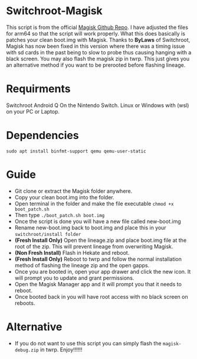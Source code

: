 # Switchroot-Magisk

This script is from the official [Magisk Github Repo](https://github.com/topjohnwu/Magisk).  I have adjusted the files for arm64 so that the script will work properly. What this does basically is patches your clean boot.img with Magisk. Thanks to **ByLaws** of Switchroot, Magisk has now been fixed in this version where there was a timing issue with sd cards in the past being to slow to probe thus causing hanging with a black screen. You may also flash the magisk zip in twrp.  This just gives you an alternative method if you want to be prerooted before flashing lineage.

# Requirments

Switchroot Android Q On the Nintendo Switch. Linux or Windows with (wsl) on your PC or Laptop.

# Dependencies 

```sudo apt install binfmt-support qemu qemu-user-static```

# Guide

- Git clone or extract the Magisk folder anywhere.
- Copy your clean boot.img into the folder.
- Open terminal in the folder and make the file executable ```chmod +x boot_patch.sh``` 
- Then type ```./boot_patch.sh boot.img```
- Once the script is done you will have a new file called new-boot.img
- Rename new-boot.img back to boot.img and place this in your `switchroot/install folder`
- **(Fresh Install Only)** Open the lineage.zip and place boot.img file at the root of the zip.  This will prevent lineage from overwriting Magisk.
- **(Non Fresh Install)**  Flash in Hekate and reboot. 
- **(Fresh Install Only)** Reboot to twrp and follow the normal installation method of flashing the lineage zip and the open gapps.
- Once you are booted in, open your app drawer and click the new icon.  It will prompt you to update and grant permissions.
- Open the Magisk Manager app and it will prompt you that it needs to reboot.
- Once booted back in you will have root access with no black screen on reboots.

# Alternative

- If you do not want to use this script you can simply flash the ``magisk-debug.zip`` in twrp.  Enjoy!!!!!!
